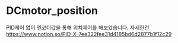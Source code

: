 # DCmotor_position

PID제어 없이 엔코더값을 통해 위치제어를 해보았습니다. 
자세한건 https://www.notion.so/PID-X-7ee322fee31d4185bd6d2877b1f12c29
